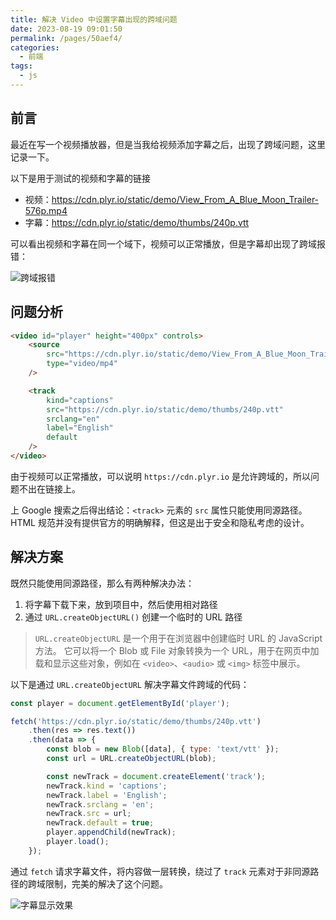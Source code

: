 ```yaml
---
title: 解决 Video 中设置字幕出现的跨域问题
date: 2023-08-19 09:01:50
permalink: /pages/50aef4/
categories: 
  - 前端
tags: 
  - js
---
```


## 前言
最近在写一个视频播放器，但是当我给视频添加字幕之后，出现了跨域问题，这里记录一下。

以下是用于测试的视频和字幕的链接

- 视频：https://cdn.plyr.io/static/demo/View_From_A_Blue_Moon_Trailer-576p.mp4
- 字幕：https://cdn.plyr.io/static/demo/thumbs/240p.vtt

可以看出视频和字幕在同一个域下，视频可以正常播放，但是字幕却出现了跨域报错：

![跨域报错](/images/video-track-cors_1.webp)

<!-- more -->

## 问题分析

```html
<video id="player" height="400px" controls>
	<source
		src="https://cdn.plyr.io/static/demo/View_From_A_Blue_Moon_Trailer-576p.mp4"
		type="video/mp4"
	/>

	<track
		kind="captions"
		src="https://cdn.plyr.io/static/demo/thumbs/240p.vtt"
		srclang="en"
		label="English"
		default
	/>
</video>
```

由于视频可以正常播放，可以说明 `https://cdn.plyr.io` 是允许跨域的，所以问题不出在链接上。

上 Google 搜索之后得出结论：`<track>` 元素的 `src` 属性只能使用同源路径。HTML 规范并没有提供官方的明确解释，但这是出于安全和隐私考虑的设计。

## 解决方案

既然只能使用同源路径，那么有两种解决办法：

1. 将字幕下载下来，放到项目中，然后使用相对路径
2. 通过 `URL.createObjectURL()` 创建一个临时的 URL 路径

> `URL.createObjectURL` 是一个用于在浏览器中创建临时 URL 的 JavaScript 方法。
> 它可以将一个 Blob 或 File 对象转换为一个 URL，用于在网页中加载和显示这些对象，例如在 `<video>`、`<audio>` 或 `<img>` 标签中展示。

以下是通过 `URL.createObjectURL` 解决字幕文件跨域的代码：

```js
const player = document.getElementById('player');

fetch('https://cdn.plyr.io/static/demo/thumbs/240p.vtt')
	.then(res => res.text())
	.then(data => {
		const blob = new Blob([data], { type: 'text/vtt' });
		const url = URL.createObjectURL(blob);

		const newTrack = document.createElement('track');
		newTrack.kind = 'captions';
		newTrack.label = 'English';
		newTrack.srclang = 'en';
		newTrack.src = url;
		newTrack.default = true;
		player.appendChild(newTrack);
		player.load();
	});
```

通过 `fetch` 请求字幕文件，将内容做一层转换，绕过了 `track` 元素对于非同源路径的跨域限制，完美的解决了这个问题。  

![字幕显示效果](/images/video-track-cors_2.webp)